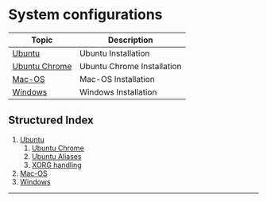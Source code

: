 # System configurations

|Topic|Description|
|---|---|
|[Ubuntu](./ubuntu/index.md)|Ubuntu Installation
|[Ubuntu Chrome](./ubuntu-chrome/index.md)|Ubuntu Chrome Installation
|[Mac-OS](./macos/index.md)|Mac-OS Installation
|[Windows](./windows/index.md)|Windows Installation

## Structured Index

1. [Ubuntu](./ubuntu/index.md)
   1. [Ubuntu Chrome](./ubuntu-chrome/index.md)
   2. [Ubuntu Aliases](./ubuntu/aliases.md)
   3. [XORG handling](./ubuntu/xorg.md)
2. [Mac-OS](./macos/index.md)
3. [Windows](./windows/index.md)

---
